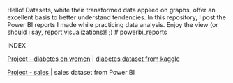 Hello! Datasets, white their transformed data applied on graphs, offer an excellent basis to better understand tendencies. In this repository, I post the Power BI reports I made while practicing data analysis. 
Enjoy the view (or should i say, report visualizations)! ;)  # powerbi_reports

INDEX

[Project - diabetes on women](https://github.com/iasminsantiago/powerbi_reports/blob/diabetes_kaggledataset/analise_diabetesdataset_kaggle.pdf) | [diabetes dataset from kaggle](https://www.kaggle.com/datasets/akshaydattatraykhare/diabetes-dataset)  

[Project - sales ](https://github.com/iasminsantiago/powerbi_reports/blob/sales-powerbi/sales_powerbi_samples.pdf) | sales  dataset from Power BI
